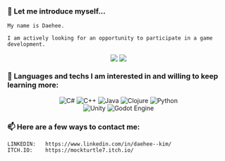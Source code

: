 <!---
dhk465/dhk465 is a ✨ special ✨ repository because its `README.md` (this file) appears on your GitHub profile.
You can click the Preview link to take a look at your changes.
--->

### 👋 Let me introduce myself...

    My name is Daehee.

    I am actively looking for an opportunity to participate in a game development.

<p align="center">
    <img align="center" src="https://github-readme-stats-dhk465.vercel.app/api?username=dhk465&line_height=33&theme=tokyonight" />
    <img align="center" src="https://github-readme-stats-dhk465.vercel.app/api/top-langs/?username=dhk465&langs_count=5&hide=jupyter%20notebook,html,css,vue&theme=tokyonight" />
</p>

### 🌱 Languages and techs I am interested in and willing to keep learning more:

<p align="center">
    <img alt="C#" src="https://img.shields.io/badge/c%23-%23239120.svg?style=for-the-badge&logo=c-sharp&logoColor=white"/>
    <img alt="C++" src="https://img.shields.io/badge/c++-%2300599C.svg?style=for-the-badge&logo=c%2B%2B&logoColor=white"/>
    <img alt="Java" src="https://img.shields.io/badge/java-%23ED8B00.svg?style=for-the-badge&logo=java&logoColor=white"/>
    <img alt="Clojure" src="https://img.shields.io/badge/Clojure-%23Clojure.svg?style=for-the-badge&logo=Clojure&logoColor=Clojure"/>
    <img alt="Python" src="https://img.shields.io/badge/python-%2314354C.svg?style=for-the-badge&logo=python&logoColor=white"/>
    <br>
    <img alt="Unity" src="https://img.shields.io/badge/unity-%23000000.svg?style=for-the-badge&logo=unity&logoColor=white"/>
    <img alt="Godot Engine" src="https://img.shields.io/badge/GODOT-%23FFFFFF.svg?style=for-the-badge&logo=godot-engine"/>
</p>

### 📫 Here are a few ways to contact me:

    LINKEDIN:   https://www.linkedin.com/in/daehee--kim/
    ITCH.IO:    https://mockturtle7.itch.io/
